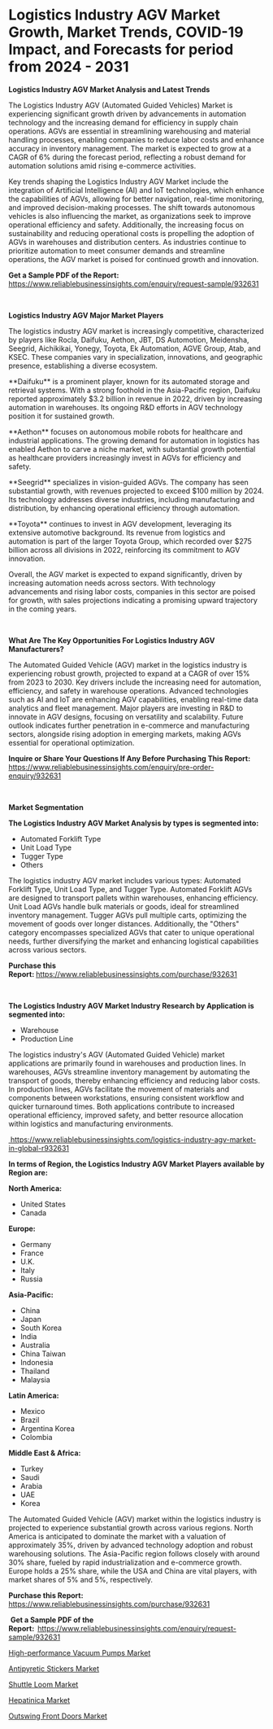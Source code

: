 <p><h1>Logistics Industry AGV Market Growth, Market Trends, COVID-19 Impact, and Forecasts for period from 2024 - 2031</h1></p><p><strong>Logistics Industry AGV Market Analysis and Latest Trends</strong></p>
<p><p>The Logistics Industry AGV (Automated Guided Vehicles) Market is experiencing significant growth driven by advancements in automation technology and the increasing demand for efficiency in supply chain operations. AGVs are essential in streamlining warehousing and material handling processes, enabling companies to reduce labor costs and enhance accuracy in inventory management. The market is expected to grow at a CAGR of 6% during the forecast period, reflecting a robust demand for automation solutions amid rising e-commerce activities.</p><p>Key trends shaping the Logistics Industry AGV Market include the integration of Artificial Intelligence (AI) and IoT technologies, which enhance the capabilities of AGVs, allowing for better navigation, real-time monitoring, and improved decision-making processes. The shift towards autonomous vehicles is also influencing the market, as organizations seek to improve operational efficiency and safety. Additionally, the increasing focus on sustainability and reducing operational costs is propelling the adoption of AGVs in warehouses and distribution centers. As industries continue to prioritize automation to meet consumer demands and streamline operations, the AGV market is poised for continued growth and innovation.</p></p>
<p><strong>Get a Sample PDF of the Report:&nbsp;</strong> <a href="https://www.reliablebusinessinsights.com/enquiry/request-sample/932631?utm_campaign=113&utm_medium=2&utm_source=Github&utm_content=ia&utm_term=16112024&utm_id=logistics-industry-agv">https://www.reliablebusinessinsights.com/enquiry/request-sample/932631</a></p>
<p>&nbsp;</p>
<p><strong>Logistics Industry AGV Major Market Players</strong></p>
<p><p>The logistics industry AGV market is increasingly competitive, characterized by players like Rocla, Daifuku, Aethon, JBT, DS Automotion, Meidensha, Seegrid, Aichikikai, Yonegy, Toyota, Ek Automation, AGVE Group, Atab, and KSEC. These companies vary in specialization, innovations, and geographic presence, establishing a diverse ecosystem.</p><p>**Daifuku** is a prominent player, known for its automated storage and retrieval systems. With a strong foothold in the Asia-Pacific region, Daifuku reported approximately $3.2 billion in revenue in 2022, driven by increasing automation in warehouses. Its ongoing R&D efforts in AGV technology position it for sustained growth.</p><p>**Aethon** focuses on autonomous mobile robots for healthcare and industrial applications. The growing demand for automation in logistics has enabled Aethon to carve a niche market, with substantial growth potential as healthcare providers increasingly invest in AGVs for efficiency and safety.</p><p>**Seegrid** specializes in vision-guided AGVs. The company has seen substantial growth, with revenues projected to exceed $100 million by 2024. Its technology addresses diverse industries, including manufacturing and distribution, by enhancing operational efficiency through automation.</p><p>**Toyota** continues to invest in AGV development, leveraging its extensive automotive background. Its revenue from logistics and automation is part of the larger Toyota Group, which recorded over $275 billion across all divisions in 2022, reinforcing its commitment to AGV innovation.</p><p>Overall, the AGV market is expected to expand significantly, driven by increasing automation needs across sectors. With technology advancements and rising labor costs, companies in this sector are poised for growth, with sales projections indicating a promising upward trajectory in the coming years.</p></p>
<p>&nbsp;</p>
<p><strong>What Are The Key Opportunities For Logistics Industry AGV Manufacturers?</strong></p>
<p><p>The Automated Guided Vehicle (AGV) market in the logistics industry is experiencing robust growth, projected to expand at a CAGR of over 15% from 2023 to 2030. Key drivers include the increasing need for automation, efficiency, and safety in warehouse operations. Advanced technologies such as AI and IoT are enhancing AGV capabilities, enabling real-time data analytics and fleet management. Major players are investing in R&D to innovate in AGV designs, focusing on versatility and scalability. Future outlook indicates further penetration in e-commerce and manufacturing sectors, alongside rising adoption in emerging markets, making AGVs essential for operational optimization.</p></p>
<p><strong>Inquire or Share Your Questions If Any Before Purchasing This Report:</strong> <a href="https://www.reliablebusinessinsights.com/enquiry/pre-order-enquiry/932631?utm_campaign=113&utm_medium=2&utm_source=Github&utm_content=ia&utm_term=16112024&utm_id=logistics-industry-agv">https://www.reliablebusinessinsights.com/enquiry/pre-order-enquiry/932631</a></p>
<p>&nbsp;</p>
<p><strong>Market Segmentation</strong></p>
<p><strong>The Logistics Industry AGV Market Analysis by types is segmented into:</strong></p>
<p><ul><li>Automated Forklift Type</li><li>Unit Load Type</li><li>Tugger Type</li><li>Others</li></ul></p>
<p><p>The logistics industry AGV market includes various types: Automated Forklift Type, Unit Load Type, and Tugger Type. Automated Forklift AGVs are designed to transport pallets within warehouses, enhancing efficiency. Unit Load AGVs handle bulk materials or goods, ideal for streamlined inventory management. Tugger AGVs pull multiple carts, optimizing the movement of goods over longer distances. Additionally, the "Others" category encompasses specialized AGVs that cater to unique operational needs, further diversifying the market and enhancing logistical capabilities across various sectors.</p></p>
<p><strong>Purchase this Report:&nbsp;</strong><a href="https://www.reliablebusinessinsights.com/purchase/932631?utm_campaign=113&utm_medium=2&utm_source=Github&utm_content=ia&utm_term=16112024&utm_id=logistics-industry-agv">https://www.reliablebusinessinsights.com/purchase/932631</a></p>
<p>&nbsp;</p>
<p><strong>The Logistics Industry AGV Market Industry Research by Application is segmented into:</strong></p>
<p><ul><li>Warehouse</li><li>Production Line</li></ul></p>
<p><p>The logistics industry's AGV (Automated Guided Vehicle) market applications are primarily found in warehouses and production lines. In warehouses, AGVs streamline inventory management by automating the transport of goods, thereby enhancing efficiency and reducing labor costs. In production lines, AGVs facilitate the movement of materials and components between workstations, ensuring consistent workflow and quicker turnaround times. Both applications contribute to increased operational efficiency, improved safety, and better resource allocation within logistics and manufacturing environments.</p></p>
<p><a href="https://www.reliablebusinessinsights.com/logistics-industry-agv-market-in-global-r932631?utm_campaign=113&utm_medium=2&utm_source=Github&utm_content=ia&utm_term=16112024&utm_id=logistics-industry-agv">&nbsp;https://www.reliablebusinessinsights.com/logistics-industry-agv-market-in-global-r932631</a></p>
<p><strong>In terms of Region, the Logistics Industry AGV Market Players available by Region are:</strong></p>
<p>
    <p> <strong> North America: </strong>
        <ul>
            <li>United States</li>
            <li>Canada</li>
        </ul>
        </p> 
    <p> <strong> Europe: </strong>
        <ul>
            <li>Germany</li>
            <li>France</li>
            <li>U.K.</li>
            <li>Italy</li>
            <li>Russia</li>
        </ul>
        </p> 
    <p> <strong> Asia-Pacific: </strong>
        <ul>
            <li>China</li>
            <li>Japan</li>
            <li>South Korea</li>
            <li>India</li>
            <li>Australia</li>
            <li>China Taiwan</li>
            <li>Indonesia</li>
            <li>Thailand</li>
            <li>Malaysia</li>
        </ul>
        </p> 
    <p> <strong> Latin America: </strong>
        <ul>
            <li>Mexico</li>
            <li>Brazil</li>
            <li>Argentina Korea</li>
            <li>Colombia</li>
        </ul>
        </p> 
    <p> <strong> Middle East & Africa: </strong>
        <ul>
            <li>Turkey</li>
            <li>Saudi</li>
            <li>Arabia</li>
            <li>UAE</li>
            <li>Korea</li>
        </ul>
    </p>
    </p>
<p><p>The Automated Guided Vehicle (AGV) market within the logistics industry is projected to experience substantial growth across various regions. North America is anticipated to dominate the market with a valuation of approximately 35%, driven by advanced technology adoption and robust warehousing solutions. The Asia-Pacific region follows closely with around 30% share, fueled by rapid industrialization and e-commerce growth. Europe holds a 25% share, while the USA and China are vital players, with market shares of 5% and 5%, respectively.</p></p>
<p><strong>Purchase this Report: </strong><a href="https://www.reliablebusinessinsights.com/purchase/932631?utm_campaign=113&utm_medium=2&utm_source=Github&utm_content=ia&utm_term=16112024&utm_id=logistics-industry-agv">https://www.reliablebusinessinsights.com/purchase/932631</a></p>
<p>&nbsp;<strong>Get a Sample PDF of the Report:&nbsp;&nbsp;</strong><a href="https://www.reliablebusinessinsights.com/enquiry/request-sample/932631?utm_campaign=113&utm_medium=2&utm_source=Github&utm_content=ia&utm_term=16112024&utm_id=logistics-industry-agv">https://www.reliablebusinessinsights.com/enquiry/request-sample/932631</a></p>
<p><strong></strong></p>
<p><p><a href="https://github.com/LilianFaulkner65/Market-Research-Report-List-1/blob/main/high-performance-vacuum-pumps-market.md?utm_campaign=113&utm_medium=2&utm_source=Github&utm_content=ia&utm_term=16112024&utm_id=logistics-industry-agv">High-performance Vacuum Pumps Market</a></p><p><a href="https://issuu.com/reportprime-2/docs/antipyretic-stickers-market-size-20_f6633d686cd89f?utm_campaign=113&utm_medium=2&utm_source=Github&utm_content=ia&utm_term=16112024&utm_id=logistics-industry-agv">Antipyretic Stickers Market</a></p><p><a href="https://www.linkedin.com/pulse/shuttle-loom-market-essentials-key-players-demand-drivers-2sh4f?utm_campaign=113&utm_medium=2&utm_source=Github&utm_content=ia&utm_term=16112024&utm_id=logistics-industry-agv">Shuttle Loom Market</a></p><p><a href="https://issuu.com/reportprime-2/docs/hepatinica-market-size-2030.pptx_72734500b813ca?utm_campaign=113&utm_medium=2&utm_source=Github&utm_content=ia&utm_term=16112024&utm_id=logistics-industry-agv">Hepatinica Market</a></p><p><a href="https://www.linkedin.com/pulse/emerging-trends-outswing-front-doors-market-detailed-overview-k92yf?utm_campaign=113&utm_medium=2&utm_source=Github&utm_content=ia&utm_term=16112024&utm_id=logistics-industry-agv">Outswing Front Doors Market</a></p></p>